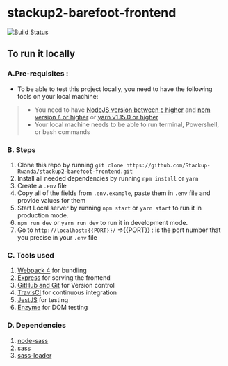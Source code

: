 # stackup2-barefoot-frontend

[![Build Status](https://travis-ci.org/Stackup-Rwanda/stackup2-barefoot-frontend.svg?branch=develop)](https://travis-ci.org/Stackup-Rwanda/stackup2-barefoot-frontend)

## To run it locally
### A.Pre-requisites : 
* To be able to test this project locally, you need to have the following tools on your local machine:
> * You need to have [NodeJS version between `6` higher](https://nodejs.org/en/) and [npm version `6` or higher](https://www.npmjs.com/) or [yarn v1.15.0 or higher](https://yarnpkg.com/getting-started/install)
> * Your local machine needs to be able to run terminal, Powershell, or bash commands
### B. Steps
1. Clone this repo by running `git clone https://github.com/Stackup-Rwanda/stackup2-barefoot-frontend.git`
2. Install all needed dependencies by running `npm install` or `yarn`
3. Create a `.env` file
4. Copy all of the fields from `.env.example`, paste them in `.env` file and provide values for them
5. Start Local server by running `npm start` or `yarn start` to run it in production mode.
6. `npm run dev` or `yarn run dev` to run it in development mode.
7. Go to `http://localhost:{{PORT}}/`   =>{{PORT}} : is the port number that you precise in your `.env` file

### C. Tools used
1. [Webpack 4](https://webpack.js.org/) for bundling
2. [Express](https://expressjs.com/) for serving the frontend
3. [GitHub and Git](https://github.com/) for Version control
4. [TravisCI](https://travis-ci.org/) for continuous integration
5. [JestJS](https://jestjs.io/docs/en/webpack) for testing
6. [Enzyme](https://enzymejs.github.io/enzyme/docs/installation/) for DOM testing

### D. Dependencies
1. [node-sass](https://www.npmjs.com/package/node-sass)
2. [sass](https://www.npmjs.com/package/sass)
3. [sass-loader](https://www.npmjs.com/package/sass-loader)
